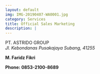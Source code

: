 ```yaml
---
layout: default
img: IMG-20190407-WA0001.jpg
category: Services
title: Official Sales Marketing 
description: |
---
```

PT. ASTRIDO GROUP <br/>
*Jl. Kebondanas Pusakajaya Subang, 41255*

**M. Faridz Fikri**

**Phone: 0853-2100-8689**
